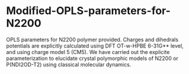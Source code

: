 # Modified-OPLS-parameters-for-N2200
OPLS parameters for N2200 polymer provided. Charges and dihedrals potentials are explicitly calculated using DFT OT-w-HPBE 6-31G** level, and using charge model 5 (CM5). We have carried out the explicite parameterization to elucidate crystal polymorphic models of N2200 or P(NDI2OD-T2) using classical molecular dynamics. 
